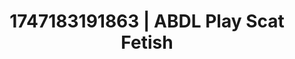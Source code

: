 ---
categories:
- Tasteful nudity
- Lustful narration
- Self-pleasure
- Pegging play
- Non-binary beauty
image: /assets/images/1747183191863.jpg
layout: post
seo:
  description: Featured content with premium ABDL Play, Scat Fetish. HD images available.
  keywords: ABDL Play, Scat Fetish
  og_image: /assets/images/1747183191863.jpg
  schema_type: VisualArtwork
tags:
- '#1747183191863'
- Scat Fetish
- ABDL Play
title: 1747183191863 | ABDL Play Scat Fetish
---